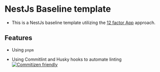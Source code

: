 # NestJs Baseline template

- This is a NestJs baseline template utilizing the [12 factor App](https://12factor.net/) approach.

## Features

- Using `pnpm`

- Using Commitlint and Husky hooks to automate linting [![Commitizen friendly](https://img.shields.io/badge/commitizen-friendly-brightgreen.svg)](http://commitizen.github.io/cz-cli/)

